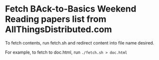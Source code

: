 
# Fetch BAck-to-Basics Weekend Reading papers list from AllThingsDistributed.com

To fetch contents, run fetch.sh and redirect content into file name desired.

For example, to fetch to doc.html, run
`./fetch.sh > doc.html`



